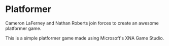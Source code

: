# Platformer
Cameron LaFerney and Nathan Roberts join forces to create an awesome platformer game.

This is a simple platformer game made using Microsoft's XNA Game Studio.

